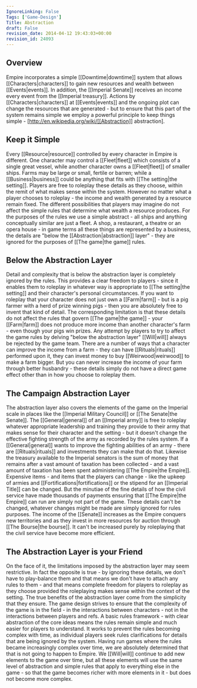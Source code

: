 ```yaml
---
IgnoreLinking: False
Tags: ['Game-Design']
Title: Abstraction
draft: False
revision_date: 2014-04-12 19:43:03+00:00
revision_id: 24093
---
```


## Overview
Empire incorporates a simple [[Downtime|downtime]] system that allows [[Characters|characters]] to gain new resources and wealth between [[Events|events]]. In addition, the [[Imperial Senate]] receives an income every event from the [[Imperial treasury]]. Actions by [[Characters|characters]] at [[Events|events]] and the ongoing plot can change the resources that are generated - but to ensure that this part of the system remains simple we employ a powerful principle to keep things simple - [http://en.wikipedia.org/wiki/[[Abstraction]] abstraction].
## Keep it Simple
Every [[Resource|resource]] controlled by every character in Empire is different. One character may control a [[Fleet|fleet]] which consists of a single great vessel, while another character owns a [[Fleet|fleet]] of smaller ships. Farms may be large or small, fertile or barren; while a [[Business|business]] could be anything that fits with [[The setting|the setting]]. Players are free to roleplay these details as they choose, within the remit of what makes sense within the system. 
However no matter what a player chooses to roleplay - the income and wealth generated by a resource remain fixed. The different possibilities that players may imagine do not affect the simple rules that determine what wealth a resource produces. For the purposes of the rules we use a simple abstract - all ships and anything conceptually similar are just a fleet. A shop, a restaurant, a theatre or an opera house - in game terms all these things are represented by a business, the details are "below the [[Abstraction|abstraction]] layer" - they are ignored for the purposes of [[The game|the game]] rules.
## Below the Abstraction Layer
Detail and complexity that is below the abstraction layer is completely ignored by the rules. This provides a clear freedom to players - since it enables them to roleplay in whatever way is appropriate to [[The setting|the setting]] and their character's personal circumstances. If you want to roleplay that your character does not just own a [[Farm|farm]] - but is a pig farmer with a herd of prize winning pigs - then you are absolutely free to invent that kind of detail. The corresponding limitation is that these details do not affect the rules that govern [[The game|the game]] - your [[Farm|farm]] does not produce more income than another character's farm - even though your pigs win prizes. 
Any attempt by players to try to affect the game rules by delving "below the abstraction layer" [[Will|will]] always be rejected by the game team. There are a number of ways that a character can improve the income from a farm - they can have [[Rituals|rituals]] performed upon it, they can invest money to buy [[Weirwood|weirwood]] to make a farm bigger. But you can never increase the income of your farm through better husbandry - these details simply do not have a direct game effect other than in how you choose to roleplay them.
## The Campaign Abstraction Layer
The abstraction layer also covers the elements of the game on the Imperial scale in places like the [[Imperial Military Council]] or [[The Senate|the Senate]]. The [[General|general]] of an [[Imperial army]] is free to roleplay whatever appropriate leadership and training they provide to their army that makes sense for their character and the setting - but it doesn't change the effective fighting strength of the army as recorded by the rules system. If a [[General|general]] wants to improve the fighting abilities of an army - there are [[Rituals|rituals]] and investments they can make that do that.
Likewise the treasury available to the Imperial senators is the sum of money that remains after a vast amount of taxation has been collected - and a vast amount of taxation has been spent administering [[The Empire|the Empire]]. Expensive items - and items that the players can change - like the upkeep of armies and [[Fortifications|fortifications]] or the stipend for an [[Imperial Title]] can be changed. But the minutiae of the fine details of how the civil service have made thousands of payments ensuring that [[The Empire|the Empire]] can run are simply not part of the game. These details can't be changed, whatever changes might be made are simply ignored for rules purposes. The income of the [[Senate]] increases as the Empire conquers new territories and as they invest in more resources for auction through [[The Bourse|the bourse]]. It can't be increased purely by roleplaying that the civil service have become more efficient.
## The Abstraction Layer is your Friend
On the face of it, the limitations imposed by the abstraction layer may seem restrictive. In fact the opposite is true - by ignoring these details, we don't have to play-balance them and that means we don't have to attach any rules to them - and that means complete freedom for players to roleplay as they choose provided the roleplaying makes sense within the context of the setting.
The true benefits of the abstraction layer come from the simplicity that they ensure. The game design strives to ensure that the complexity of the game is in the field - in the interactions between characters - not in the interactions between players and refs. A basic rules framework - with clear abstraction of the core ideas means the rules remain simple and much easier for players to understand. It works to prevent the rules becoming complex with time, as individual players seek rules clarifications for details that are being ignored by the system.
Having run games where the rules became increasingly complex over time, we are absolutely determined that that is not going to happen to Empire. We [[Will|will]] continue to add new elements to the game over time, but all these elements will use the same level of abstraction and simple rules that apply to everything else in the game - so that the game becomes richer with more elements in it - but does not become more complex.